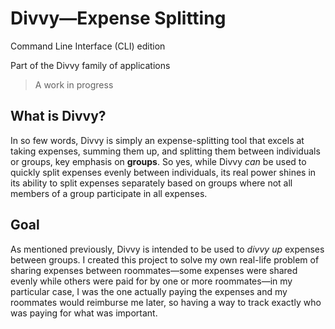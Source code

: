 # Divvy—Expense Splitting

Command Line Interface (CLI) edition

Part of the Divvy family of applications

> A work in progress

## What is Divvy?

In so few words, Divvy is simply an expense-splitting tool that excels at taking expenses, summing them up, and splitting them between individuals or groups, key emphasis on **groups**. So yes, while Divvy *can* be used to quickly split expenses evenly between individuals, its real power shines in its ability to split expenses separately based on groups where not all members of a group participate in all expenses.

## Goal

As mentioned previously, Divvy is intended to be used to *divvy up* expenses between groups. I created this project to solve my own real-life problem of sharing expenses between roommates—some expenses were shared evenly while others were paid for by one or more roommates—in my particular case, I was the one actually paying the expenses and my roommates would reimburse me later, so having a way to track exactly who was paying for what was important.
